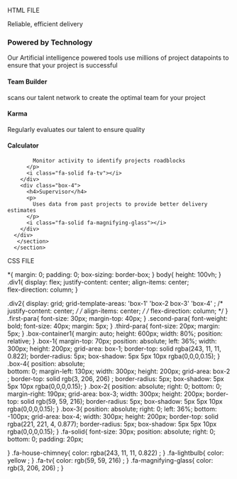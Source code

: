 HTML FILE
<!DOCTYPE html>
<html lang="en">
  <head>
    <meta charset="UTF-8" />
    <meta name="viewport" content="width=device-width, initial-scale=1.0" />
    <title>Four box</title>
    <!-- icon link tag -->
    <link rel="stylesheet" href="https://cdnjs.cloudflare.com/ajax/libs/font-awesome/6.5.2/css/all.min.css" integrity="sha512-SnH5WK+bZxgPHs44uWIX+LLJAJ9/2PkPKZ5QiAj6Ta86w+fsb2TkcmfRyVX3pBnMFcV7oQPJkl9QevSCWr3W6A==" crossorigin="anonymous" referrerpolicy="no-referrer" />
    <link rel="stylesheet" href="four-box.css" />
    <link rel="stylesheet" href="four-box.css" media="screen and (min-width:480px)">
  </head>
  <body>
    <section class="entire-body">
      <section class="box-container1">
      <div class="div1">
        <p class="first-para head">Reliable, efficient delivery</p>
        <h1 class="second-para head">Powered by Technology</h1>
        <p class="third-para head">
          Our Artificial intelligence powered tools use millions of project
          datapoints to ensure that your project is successful
        </p>
      </div>
      <div class="div2">
        <div class="box-1">
          <h4>Team Builder</h4>
          <p>
            scans our talent network to create the optimal team for your project
          </p>
          <i class="fa-solid fa-house-chimney"></i>
        </div> 
        <div class="box-3">
          <h4>Karma</h4>
          <p>
            Regularly evaluates our talent to ensure quality
          </p>
          <i class="fa-solid fa-lightbulb"></i>
        </div>
        <div class="box-2">
         <h4>Calculator</h4>
          <p>
            
            Monitor activity to identify projects roadblocks
          </p>
          <i class="fa-solid fa-tv"></i>  
        </div>
        <div class="box-4">
          <h4>Supervisor</h4>
          <p>
            Uses data from past projects to provide better delivery estimates
          </p>
          <i class="fa-solid fa-magnifying-glass"></i>
        </div>
      </div>
       </section>
      </section>
  </body>
</html>



CSS FILE

*{
    margin: 0;
    padding: 0;
    box-sizing: border-box;
}
body{
    height: 100vh;
}
.div1{
    display: flex;
    justify-content: center; 
    align-items: center;  
    flex-direction: column; 
}

.div2{
    display: grid;
    grid-template-areas:
    'box-1'
    'box-2 box-3'
    'box-4'
    ;
    /* justify-content: center; */
    /* align-items: center;  */
    /* flex-direction: column; */
}
.first-para{
    font-size: 30px;
    margin-top: 40px;
}
.second-para{
    font-weight: bold;
    font-size: 40px;
    margin: 5px;
}
.third-para{
    font-size: 20px;
    margin: 5px;
}
.box-container1{
margin: auto;
height: 600px;
width: 80%;
position: relative;
}
.box-1{
    margin-top: 70px; 
    position: absolute;
    left: 36%; 
    width: 300px;
    height: 200px;
    grid-area: box-1;
    border-top: solid rgba(243, 11, 11, 0.822);
    border-radius: 5px;
    box-shadow: 5px 5px 10px rgba(0,0,0,0.15);
}
.box-4{
    position: absolute;  
    bottom: 0; 
    margin-left: 130px; 
    width: 300px;
    height: 200px; 
    grid-area: box-2 ;
    border-top: solid rgb(3, 206, 206) ;
    border-radius: 5px;
    box-shadow: 5px 5px 10px rgba(0,0,0,0.15);
}
.box-2{
    position: absolute;
    right: 0;
    bottom: 0;
    margin-right: 190px; 
    grid-area: box-3;
    width: 300px;
    height: 200px;
    border-top: solid rgb(59, 59, 216);
    border-radius: 5px;
    box-shadow: 5px 5px 10px rgba(0,0,0,0.15);
}
.box-3{
    position: absolute;
    right: 0;
    left: 36%;
    bottom: -100px; 
    grid-area: box-4;
    width: 300px;
    height: 200px;
    border-top: solid rgba(221, 221, 4, 0.877);
    border-radius: 5px;
    box-shadow: 5px 5px 10px rgba(0,0,0,0.15);
}
.fa-solid{
 font-size: 30px;
 position: absolute;
 right: 0;
 bottom: 0;
 padding: 20px;
 
}
.fa-house-chimney{
    color: rgba(243, 11, 11, 0.822) ;
}
.fa-lightbulb{
    color: yellow ;
}
.fa-tv{
    color: rgb(59, 59, 216) ;
}
.fa-magnifying-glass{
    color: rgb(3, 206, 206) ;
}
